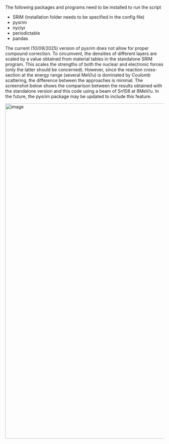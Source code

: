 The following packages and programs need to be installed to run the script
- SRIM (installation folder needs to be specified in the config file)
- pysrim
- nyclyr
- periodictable
- pandas

The current (10/09/2025) version of pysrim does not allow for proper compound correction. To circumvent, the densities of different layers are scaled by a value obtained from material tables in the standalone SRIM program.
This scales the strengths of both the nuclear and electronic forces (only the latter should be concerned). However, since the reaction cross-section at the energy range (several MeV/u) is dominated by Coulomb scattering,
the difference between the approaches is minimal. The screenshot below shows the comparison between the results obtained with the standalone version and this code using a beam of Sn108 at 8MeV/u. In the future, the pysrim
package may be updated to include this feature.

<img width="1814" height="1064" alt="image" src="https://github.com/user-attachments/assets/798eee28-4c1d-4730-979f-5d272d42da64" />
